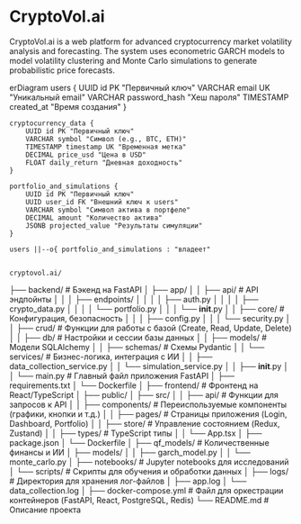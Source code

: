 # CryptoVol.ai
CryptoVol.ai is a web platform for advanced cryptocurrency market volatility analysis and forecasting. The system uses econometric GARCH models to model volatility clustering and Monte Carlo simulations to generate probabilistic price forecasts.


erDiagram
    users {
        UUID id PK "Первичный ключ"
        VARCHAR email UK "Уникальный email"
        VARCHAR password_hash "Хеш пароля"
        TIMESTAMP created_at "Время создания"
    }

    cryptocurrency_data {
        UUID id PK "Первичный ключ"
        VARCHAR symbol "Символ (e.g., BTC, ETH)"
        TIMESTAMP timestamp UK "Временная метка"
        DECIMAL price_usd "Цена в USD"
        FLOAT daily_return "Дневная доходность"
    }

    portfolio_and_simulations {
        UUID id PK "Первичный ключ"
        UUID user_id FK "Внешний ключ к users"
        VARCHAR symbol "Символ актива в портфеле"
        DECIMAL amount "Количество актива"
        JSONB projected_value "Результаты симуляции"
    }

    users ||--o{ portfolio_and_simulations : "владеет"


    cryptovol.ai/
├── backend/                  # Бэкенд на FastAPI
│   ├── app/
│   │   ├── api/              # API эндпойнты
│   │   │   ├── endpoints/
│   │   │   │   ├── auth.py
│   │   │   │   ├── crypto_data.py
│   │   │   │   └── portfolio.py
│   │   │   └── __init__.py
│   │   ├── core/             # Конфигурация, безопасность
│   │   │   ├── config.py
│   │   │   └── security.py
│   │   ├── crud/             # Функции для работы с базой (Create, Read, Update, Delete)
│   │   ├── db/               # Настройки и сессии базы данных
│   │   ├── models/           # Модели SQLAlchemy
│   │   ├── schemas/          # Схемы Pydantic
│   │   └── services/         # Бизнес-логика, интеграция с ИИ
│   │       ├── data_collection_service.py
│   │       └── simulation_service.py
│   │   ├── __init__.py
│   │   └── main.py           # Главный файл приложения FastAPI
│   ├── requirements.txt
│   └── Dockerfile
│
├── frontend/                 # Фронтенд на React/TypeScript
│   ├── public/
│   ├── src/
│   │   ├── api/              # Функции для запросов к API
│   │   ├── components/       # Переиспользуемые компоненты (графики, кнопки и т.д.)
│   │   ├── pages/            # Страницы приложения (Login, Dashboard, Portfolio)
│   │   ├── store/            # Управление состоянием (Redux, Zustand)
│   │   ├── types/            # TypeScript типы
│   │   └── App.tsx
│   ├── package.json
│   └── Dockerfile
│
├── qf_models/                # Количественные финансы и ИИ
│   ├── models/
│   │   ├── garch_model.py
│   │   └── monte_carlo.py
│   ├── notebooks/            # Jupyter notebooks для исследований
│   └── scripts/              # Скрипты для обучения и обработки данных
│
├── logs/                     # Директория для хранения лог-файлов
│   ├── app.log
│   └── data_collection.log
│
├── docker-compose.yml        # Файл для оркестрации контейнеров (FastAPI, React, PostgreSQL, Redis)
└── README.md                 # Описание проекта
